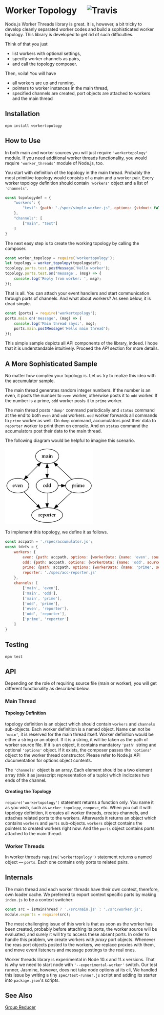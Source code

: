 # Worker Topology &nbsp;&nbsp;&nbsp; ![Travis](https://travis-ci.org/alkan/WorkerTopology.svg?branch=master)

Node.js Worker Threads library is great. It is, however, a bit tricky to develop cleanly separated worker codes and build a sophisticated worker topology.  This library is developed to get rid of such difficulties.

Think of that you just
* list workers with optional settings,
* specify worker channels as pairs,
* and call the topology composer.

Then, voila!  You will have
* all workers are up and running,
* pointers to worker instances in the main thread,
* specified channels are created, port objects are attached to workers and the main thread

## Installation

```shell
npm install workertopology
```

## How to Use

In both main and worker sources you will just require `'workertopology'` module.  If you need additional worker threads functionality, you would require `'worker_threads'` module of Node.js, too.  

You start with definition of the topology in the main thread.  Probably the most primitive topology would consists of a main and a worker pair.  Every worker topology definition should contain `'workers'` object and a list of `'channels'`.

```javascript
const topologydef = {
    "workers": {
        "test": {path: "./spec/simple-worker.js", options: {stdout: false}}
    },
    "channels": [
        ["main", "test"]
    ]
}
```

The next easy step is to create the working topology by calling the composer.

```javascript
const worker_topolopy = require('workertopology');
let topology = worker_topolopy(topologydef);
topology.ports.test.postMessage('Hello worker');
topology.ports.test.on('message', (msg) => {
    console.log('Reply from worker: ', msg);
});
```
That is all.  You can attach your event handlers and start communication through ports of channels.  And what about workers?  As seen below, it is dead simple.

```javascript
const {ports} = require('workertopology');
ports.main.on('message', (msg) => {
    console.log('Main thread says:', msg);
    ports.main.postMessage('Hello main thread');
});
```
This simple sample depicts all API components of the library, indeed.  I hope that it is understandable intuitively.  Proceed the *API* section for more details.

## A More Sophisticated Sample

No matter how complex your topology is.  Let us try to realize this idea with the accumulator sample.

The main thread generates random integer numbers.  If the number is an even, it posts the number to `even` worker, otherwise posts it to `odd` worker.  If the number is a prime, `odd` worker posts it to `prime` worker.

The main thread posts `'dump'` command periodically and `status` command at the end to both `even` and `odd` workers.   `odd` worker forwards all commands to `prime` worker as well.  On `dump` command, accumulators post their data to `reporter` worker to print them on console.  And on `status` command the accumulators post their data to the main thread.

The following diagram would be helpful to imagine this scenario.

![Accumulator topology](spec/acc.png)

To implement this topology, we define it as follows.

```javascript
const accpath = './spec/accumulator.js';
const tdefs = {
    workers: {
        even: {path: accpath, options: {workerData: {name: 'even', source_port: 'main'}}},
        odd: {path: accpath, options: {workerData: {name: 'odd', source_port: 'main'}}},
        prime: {path: accpath, options: {workerData: {name: 'prime', source_port: 'odd'}}},
        reporter: './spec/acc-reporter.js'
    },
    channels: [
        ['main', 'even'],
        ['main', 'odd'],
        ['main', 'prime'],
        ['odd', 'prime'],
        ['even', 'reporter'],
        ['odd', 'reporter'],
        ['prime', 'reporter']
    ]
}
```

## Testing

```shell
npm test
```

## API

Depending on the role of requiring source file (main or worker), you will get different functionality as described below.

### Main Thread

#### Topology Definition

topology definition is an object which should contain `workers` and `channels` sub-objects.  Each worker definition is a named object.  Name can not be `'main'`, it is reserved for the main thread itself.  Worker definition would be either a string or an object.  If it is a string, it will be taken as the path of worker source file.  If it is an object, it contains mandatory `'path'` string and optional `'options'` object.  If it exists, the composer passes the `'options'` object to the worker thread constructor.  Please refer to Node.js API documentation for options object contents.

The `'channels'` object is an array.  Each element should be a two element array (thik it as javascript representation of a tuplo) which indicates two ends of the channel.  

#### Creating the Topology

`require('workertopology')` statement returns a function only.  You name it as you wish, such as `worker_topolopy`, `compose`, etc.  When you call it with topology definition, it creates all worker threads, creates channels, and attaches related ports to the workers.   Afterwards it returns an object which contains `workers` and `ports` sub-objects.  `workers` object contains the pointers to created workers right now.  And the `ports` object contains ports attached to the main thread.

### Worker Threads

In worker threads `require('workertopology')` statement returns a named object &mdash; `ports`.  Each one contains only ports to related pairs.

## Internals

The main thread and each worker threads have their own context, therefore, own loader cache.  We preferred to export context specific parts by making `index.js` to be a context switcher:

```javascript
const src = isMainThread ? './src/main.js' : './src/worker.js';
module.exports = require(src);
```

The most challenging issue of this work is that as soon as the worker has been created, probably before attaching its ports, the worker source will be evaluated, and surely it will try to access these absent ports.  In order to handle this problem, we create workers with *proxy* port objects.  Whenever the reas port objects posted to the workers, we replace proxies with them, and move event listeners and message postings to the real ones.

Worker threads library is experimental in Node 10.x and 11.x versions.  That is why we need to start node with `'--experimental-worker'` switch.  Our test runner, Jasmine, however, does not take node options at its cli,   We handled this issue by writing a tiny `spec/test-runner.js` script and adding its starter into `package.json`'s scripts.

## See Also

[Group Reducer](https://www.npmjs.com/package/groupreducer)
